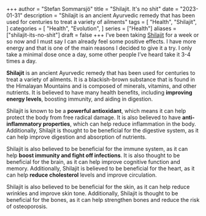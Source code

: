 +++
author = "Stefan Sommarsjö"
title = "Shilajit. It's no shit"
date = "2023-01-31"
description = "Shilajit is an ancient Ayurvedic remedy that has been used for centuries to treat a variety of ailments"
tags = [
    "Health",
	"Shilajit",
]
categories = [
    "Health",
    "Evolution",
]
series = ["Health"]
aliases = ["shilajit-its-no-shit"]
draft = false
+++
I’ve been taking [Shilajit](https://en.wikipedia.org/wiki/Shilajit) for a week or so now and I must say I can already feel some positive effects. I have more energy and that is one of the main reasons I decided to give it a try. I only take a minimal dose once a day, some other people I’ve heard take it 3-4 times a day.


**Shilajit** is an ancient Ayurvedic remedy that has been used for centuries to treat a variety of ailments. 
It is a blackish-brown substance that is found in the Himalayan Mountains and is composed of minerals, vitamins, and other nutrients. It is believed to have many health benefits, including **improving energy levels**, boosting immunity, and aiding in digestion.


Shilajit is known to be a **powerful antioxidant**, which means it can help protect the body from free radical damage. It is also believed to have **anti-inflammatory properties**, which can help reduce inflammation in the body. Additionally, Shilajit is thought to be beneficial for the digestive system, as it can help improve digestion and absorption of nutrients.


Shilajit is also believed to be beneficial for the immune system, as it can help **boost immunity and fight off infections**. It is also thought to be beneficial for the brain, as it can help improve cognitive function and memory. Additionally, Shilajit is believed to be beneficial for the heart, as it can help **reduce cholesterol** levels and improve circulation.


Shilajit is also believed to be beneficial for the skin, as it can help reduce wrinkles and improve skin tone. Additionally, Shilajit is thought to be beneficial for the bones, as it can help strengthen bones and reduce the risk of osteoporosis.


